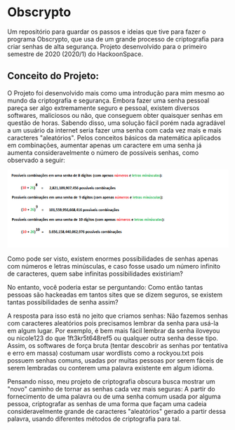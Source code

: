 # Obscrypto
Um repositório para guardar os passos e ideias que tive para fazer o programa Obscrypto, que usa de um grande processo de criptografia para criar senhas de alta segurança.
Projeto desenvolvido para o primeiro semestre de 2020 (2020/1) do HackoonSpace.

## Conceito do Projeto:
O Projeto foi desenvolvido mais como uma introdução para mim mesmo ao mundo da criptografia e segurança. Embora fazer uma senha pessoal pareça ser algo extremamente seguro e pessoal, existem diversos softwares, maliciosos ou não, que conseguem obter quaisquer senhas em questão de horas. Sabendo disso, uma solução fácil porém nada agradável a um usuário da internet seria fazer uma senha com cada vez mais e mais caracteres "aleatórios". Pelos conceitos básicos da matemática aplicados em combinações, aumentar apenas um caractere em uma senha já aumenta consideravelmente o número de possíveis senhas, como observado a seguir:

![Imagem](https://github.com/kyleflick124/Obscrypto/blob/master/combina%C3%A7%C3%B5es.png)

Como pode ser visto, existem enormes possibilidades de senhas apenas com números e letras minúsculas, e caso fosse usado um número infinito de caracteres, quem sabe infinitas possibilidades existiriam?

No entanto, você poderia estar se perguntando: Como então tantas pessoas são hackeadas em tantos sites que se dizem seguros, se existem tantas possibilidades de senha assim?

A resposta para isso está no jeito que criamos senhas: Não fazemos senhas com caracteres aleatórios pois precisamos lembrar da senha para usá-la em algum lugar. Por exemplo, é bem mais fácil lembrar da senha iloveyou ou nicole123 do que 1ft3kr5t648ref5 ou qualquer outra senha desse tipo. Assim, os softwares de força bruta (tentar descobrir as senhas por tentativa e erro em massa) costumam usar wordlists como a rockyou.txt pois possuem senhas comuns, usadas por muitas pessoas por serem fáceis de serem lembradas ou conterem uma palavra existente em algum idioma.

Pensando nisso, meu projeto de criptografia obscura busca mostrar um "novo" caminho de tornar as senhas cada vez mais seguras: A partir do fornecimento de uma palavra ou de uma senha comum usada por alguma pessoa, criptografar as senhas de uma forma que façam uma cadeia consideravelmente grande de caracteres "aleatórios" gerado a partir dessa palavra, usando diferentes métodos de criptografia para tal.
